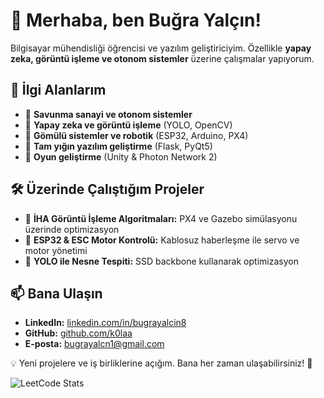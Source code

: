 # 👋 Merhaba, ben Buğra Yalçın!  

Bilgisayar mühendisliği öğrencisi ve yazılım geliştiriciyim. Özellikle **yapay zeka, görüntü işleme ve otonom sistemler** üzerine çalışmalar yapıyorum.  

## 🚀 İlgi Alanlarım  
- 🔹 **Savunma sanayi ve otonom sistemler**  
- 🔹 **Yapay zeka ve görüntü işleme** (YOLO, OpenCV)  
- 🔹 **Gömülü sistemler ve robotik** (ESP32, Arduino, PX4)  
- 🔹 **Tam yığın yazılım geliştirme** (Flask, PyQt5)  
- 🔹 **Oyun geliştirme** (Unity & Photon Network 2)  

## 🛠️ Üzerinde Çalıştığım Projeler  
- 📌 **İHA Görüntü İşleme Algoritmaları:** PX4 ve Gazebo simülasyonu üzerinde optimizasyon  
- 📌 **ESP32 & ESC Motor Kontrolü:** Kablosuz haberleşme ile servo ve motor yönetimi  
- 📌 **YOLO ile Nesne Tespiti:** SSD backbone kullanarak optimizasyon  

## 📫 Bana Ulaşın  
- **LinkedIn:** [linkedin.com/in/bugrayalcin8](https://www.linkedin.com/in/bugrayalcin8)  
- **GitHub:** [github.com/k0laa](https://github.com/k0laa)  
- **E-posta:** bugrayalcn1@gmail.com  

💡 Yeni projelere ve iş birliklerine açığım. Bana her zaman ulaşabilirsiniz! 🚀  

<!--
**k0laa/k0laa** is a ✨ _special_ ✨ repository because its `README.md` (this file) appears on your GitHub profile.

Here are some ideas to get you started:

- 🔭 I’m currently working on ...
- 🌱 I’m currently learning ...
- 👯 I’m looking to collaborate on ...
- 🤔 I’m looking for help with ...
- 💬 Ask me about ...
- 📫 How to reach me: ...
- 😄 Pronouns: ...
- ⚡ Fun fact: ...
-->


![LeetCode Stats](https://leetcard.jacoblin.cool/kolaa_?theme=dark&font=Gluten)

